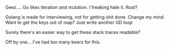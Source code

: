 Geez.... Go likes iteration and mutation. I freaking hate it.
Rust?

Golang is made for interviewing, not for getting shit done. Change my mind.
Want to get the keys out of map? Just write another GD loop

Surely there's an easier way to get these stack traces readable?

Off by one... I've had too many beers for this.
